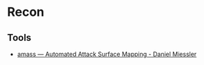 # Recon

## Tools
* [amass — Automated Attack Surface Mapping - Daniel Miessler](https://danielmiessler.com/study/amass/)

